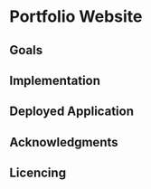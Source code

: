 # Portfolio Website

## Goals

## Implementation

## Deployed Application

## Acknowledgments

## Licencing
